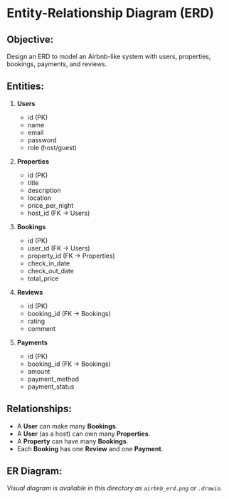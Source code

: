# Entity-Relationship Diagram (ERD)

## Objective:
Design an ERD to model an Airbnb-like system with users, properties, bookings, payments, and reviews.

## Entities:

1. **Users**
   - id (PK)
   - name
   - email
   - password
   - role (host/guest)

2. **Properties**
   - id (PK)
   - title
   - description
   - location
   - price_per_night
   - host_id (FK → Users)

3. **Bookings**
   - id (PK)
   - user_id (FK → Users)
   - property_id (FK → Properties)
   - check_in_date
   - check_out_date
   - total_price

4. **Reviews**
   - id (PK)
   - booking_id (FK → Bookings)
   - rating
   - comment

5. **Payments**
   - id (PK)
   - booking_id (FK → Bookings)
   - amount
   - payment_method
   - payment_status

## Relationships:

- A **User** can make many **Bookings**.
- A **User** (as a host) can own many **Properties**.
- A **Property** can have many **Bookings**.
- Each **Booking** has one **Review** and one **Payment**.

## ER Diagram:

_Visual diagram is available in this directory as `airbnb_erd.png` or `.drawio`._
